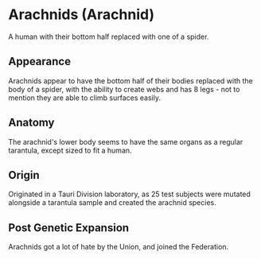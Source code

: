 # Arachnids (Arachnid)

A human with their bottom half replaced with one of a spider.

## Appearance

Arachnids appear to have the bottom half of their bodies replaced with the body of a spider, with the ability to create webs and has 8 legs - not to mention they are able to climb surfaces easily.

## Anatomy

The arachnid's lower body seems to have the same organs as a regular tarantula, except sized to fit a human.

## Origin

Originated in a Tauri Division laboratory, as 25 test subjects were mutated alongside a tarantula sample and created the arachnid species.

## Post Genetic Expansion

Arachnids got a lot of hate by the Union, and joined the Federation.
